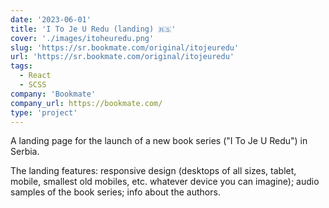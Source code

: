 ```yaml
---
date: '2023-06-01'
title: 'I To Je U Redu (landing) 🇷🇸'
cover: './images/itoheuredu.png'
slug: 'https://sr.bookmate.com/original/itojeuredu'
url: 'https://sr.bookmate.com/original/itojeuredu'
tags: 
  - React
  - SCSS
company: 'Bookmate'
company_url: https://bookmate.com/
type: 'project'
---
```


A landing page for the launch of a new book series ("I To Je U Redu") in Serbia. 

The landing features: responsive design (desktops of all sizes, tablet, mobile, smallest old mobiles, etc. whatever device you can imagine); audio samples of the book series; info about the authors.
